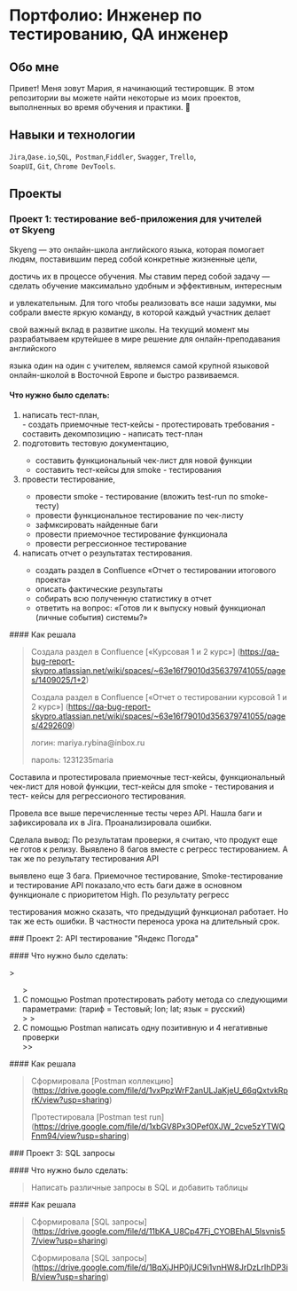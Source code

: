 # Портфолио: Инженер по тестированию, QA инженер

## Обо мне
Привет! Меня зовут Мария, я начинающий тестировщик.
В этом репозитории вы можете найти некоторые из моих проектов, выполненных во время обучения и практики. 👋

## Навыки и технологии

``Jira``,``Qase.io``,``SQL``,`` Postman``,``Fiddler``, ``Swagger``, ``Trello``, <br>
``SoapUI``, ``Git``, ``Chrome DevTools``.

## Проекты



### Проект 1: тестирование веб-приложения для учителей от Skyeng 

<p> Skyeng — это онлайн-школа английского языка, которая помогает людям, поставившим перед собой конкретные жизненные цели, </p>
<p> достичь их в процессе обучения. Мы ставим перед собой задачу — сделать обучение максимально удобным и эффективным, интересным </p>
<p> и увлекательным. Для того чтобы реализовать все наши задумки, мы собрали вместе яркую команду, в которой каждый участник делает </p> 
<p> свой важный вклад в развитие школы. На текущий момент мы разрабатываем крутейшее в мире решение для онлайн-преподавания английского </p> 
<p> языка один на один с учителем, являемся самой крупной языковой онлайн-школой в Восточной Европе и быстро развиваемся. </p>




#### Что нужно было сделать:


 <ol>
 <li>написать тест-план,</li>
 - создать приемочные тест-кейсы
 - протестировать требования
 - составить декомпозицию
 - написать тест-план

 <li>подготовить тестовую документацию,</li>

 - составить функциональный чек-лист для новой функции
 - составить тест-кейсы для smoke - тестирования
  
 <li>провести тестирование,</li>

 - провести smoke - тестирование (вложить  test-run по smoke-тесту)
- провести функциональное тестирование по чек-листу
 - зафмксировать найденные баги
 - провести приемочное тестирование функционала
 - провести регрессионное тестирование

 <li>написать отчет о результатах тестирования.</li>

 - создать раздел в Confluence «Отчет о тестировании итогового проекта»
 - описать фактические результаты
 - cобирать всю полученную статистику в отчет
 - ответить на вопрос: «Готов ли к выпуску новый функционал (личные события) системы?»
 </ol>


<p> #### Как решала </p>

> Создала раздел в Confluence [«Курсовая 1 и 2 курс»] (https://qa-bug-report-skypro.atlassian.net/wiki/spaces/~63e16f79010d356379741055/pages/1409025/1+2)
>
> Создала раздел в Confluence [«Отчет о тестировании курсовой 1 и 2 курс»] (https://qa-bug-report-skypro.atlassian.net/wiki/spaces/~63e16f79010d356379741055/pages/4292609)
>
> <p> логин: mariya.rybina@inbox.ru </p>
> <p> пароль: 1231235maria </p>

<p> Cоставила и протестировала приемочные тест-кейсы, функциональный чек-лист для новой функции, тест-кейсы для smoke - тестирования и тест- кейсы для регрессионого тестирования.</p>
<p> Провела все выше перечисленные тесты через API. Нашла баги и зафиксировала их в Jira. Проанализировала ошибки.</p>
<p> Сделала вывод: По результатам проверки, я считаю, что продукт еще не готов к релизу. Выявлено 8 багов вместе с регресс тестированием. А так же по результату тестирования API </p>
<p>выявлено еще 3 бага. Приемочное тестирование, Smoke-тестирование и тестирование API показало,что есть баги даже в основном функционале с приоритетом High.  По результату регресс </p>
<p> тестирования можно сказать, что предыдущий функционал работает. Но так же есть ошибки. В частности переноса урока на длительный срок. </p>



<p> ### Проект 2: API тестирование "Яндекс Погода" </p>

<p> #### Что нужно было сделать:<p>
> <ol>
> <li> С помощью Postman протестировать работу метода со следующими параметрами: (тариф = Тестовый; lon; lat; язык = русский) </li>
>
> <li> С помощью Postman написать одну позитивную и 4 негативные проверки </li>
>> </ol>


<p> #### Как решала </p>


> Сформировала [Postman коллекцию] (https://drive.google.com/file/d/1vxPpzWrF2anULJaKjeU_66qQxtvkRprK/view?usp=sharing)
>
> Протестировала [Postman test run] (https://drive.google.com/file/d/1xbGV8Px3OPef0XJW_2cve5zYTWQFnm94/view?usp=sharing)
>



<p> ### Проект 3: SQL запросы </p>


<p> #### Что нужно было сделать:<p>

>  Написать различные запросы в SQL и добавить таблицы 


<p> #### Как решала </p>


> Сформировала [SQL запросы] (https://drive.google.com/file/d/11bKA_U8Cp47Fj_CYOBEhAl_5lsvnis57/view?usp=sharing)
>
> Сформировала [SQL запросы] (https://drive.google.com/file/d/1BqXjJHP0jUC9i1vnHW8JrDzLrIhDP3iB/view?usp=sharing)
>





